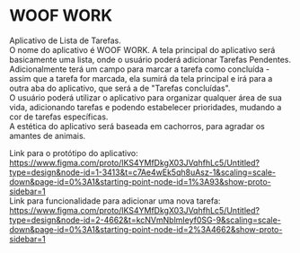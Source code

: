 # WOOF WORK

Aplicativo de Lista de Tarefas. <br>
  O nome do aplicativo é WOOF WORK. A tela principal do aplicativo será basicamente uma lista, onde o usuário poderá adicionar Tarefas Pendentes. Adicionalmente terá um campo para marcar a tarefa como concluída - assim que a tarefa for marcada, ela sumirá da tela principal e irá para a outra aba do aplicativo, que será a de "Tarefas concluídas". <br>
  O usuário poderá utilizar o aplicativo para organizar qualquer área de sua vida, adicionando tarefas e podendo estabelecer prioridades, mudando a cor de tarefas específicas. <br>
  A estética do aplicativo será baseada em cachorros, para agradar os amantes de animais.<br>

  Link para o protótipo do aplicativo: https://www.figma.com/proto/lKS4YMfDkgX03JVqhfhLc5/Untitled?type=design&node-id=1-3413&t=c7Ae4wEk5qh8uAsz-1&scaling=scale-down&page-id=0%3A1&starting-point-node-id=1%3A93&show-proto-sidebar=1 <br>
  Link para funcionalidade para adicionar uma nova tarefa: https://www.figma.com/proto/lKS4YMfDkgX03JVqhfhLc5/Untitled?type=design&node-id=2-4662&t=kcNVmNblmIeyf0SG-9&scaling=scale-down&page-id=0%3A1&starting-point-node-id=2%3A4662&show-proto-sidebar=1
  
